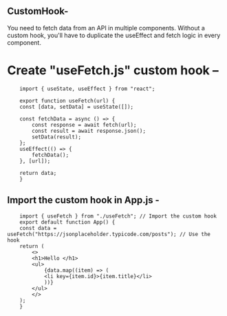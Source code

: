 CustomHook-
-----------
You need to fetch data from an API in multiple components. Without a custom hook, you'll have to duplicate the useEffect and fetch logic in every component.


Create "useFetch.js" custom hook – 
==================================

        import { useState, useEffect } from "react";

        export function useFetch(url) {
        const [data, setData] = useState([]);

        const fetchData = async () => {
            const response = await fetch(url);
            const result = await response.json();
            setData(result);
        };
        useEffect(() => {
            fetchData();
        }, [url]);

        return data;
        }


Import the  custom hook in App.js -
-----------------------------------

        import { useFetch } from "./useFetch"; // Import the custom hook
        export default function App() {
        const data = useFetch("https://jsonplaceholder.typicode.com/posts"); // Use the hook
        return (
            <>
            <h1>Hello </h1>
            <ul>
                {data.map((item) => (
                <li key={item.id}>{item.title}</li>
                ))}
            </ul>
            </>
        );
        }




